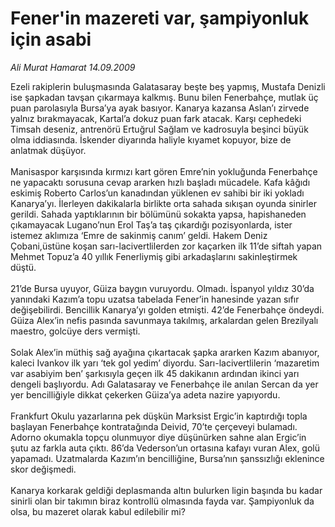 # Fener'in mazereti var, şampiyonluk için asabi

*Ali Murat Hamarat 14.09.2009*

<div class="taraf_structure_2col_1zq">
<div class="margen_n">



 <p>Ezeli rakiplerin buluşmasında Galatasaray beşte beş yapmış, Mustafa Denizli ise şapkadan tavşan çıkarmaya kalkmış. Bunu bilen Fenerbahçe, mutlak üç puan parolasıyla Bursa’ya ayak basıyor. Kanarya kazansa Aslan’ı zirvede yalnız bırakmayacak, Kartal’a dokuz puan fark atacak. Karşı cephedeki Timsah deseniz, antrenörü Ertuğrul Sağlam ve kadrosuyla beşinci büyük olma iddiasında. İskender diyarında haliyle kıyamet kopuyor, bize de anlatmak düşüyor. <br/><br/>Manisaspor karşısında kırmızı kart gören Emre’nin yokluğunda Fenerbahçe ne yapacaktı sorusuna cevap ararken hızlı başladı mücadele. Kafa kâğıdı eskimiş Roberto Carlos’un kanadından yüklenen ev sahibi bir iki yokladı Kanarya’yı. İlerleyen dakikalarla birlikte orta sahada sıkışan oyunda sinirler gerildi. Sahada yaptıklarının bir bölümünü sokakta yapsa, hapishaneden çıkamayacak Lugano’nun Erol Taş’a taş çıkardığı pozisyonlarda, ister istemez aklımıza ‘Emre de sakinmiş canım’ geldi. Hakem Deniz Çobani,üstüne koşan sarı-lacivertlilerden zor kaçarken ilk 11’de siftah yapan Mehmet Topuz’a 40 yıllık Fenerliymiş gibi arkadaşlarını sakinleştirmek düştü. <br/><br/>21’de Bursa uyuyor, Güiza baygın vuruyordu. Olmadı. İspanyol yıldız 30’da yanındaki Kazım’a topu uzatsa tabelada Fener’in hanesinde yazan sıfır değişebilirdi. Bencillik Kanarya’yı golden etmişti. 42’de Fenerbahçe öndeydi. Güiza Alex’in nefis pasında savunmaya takılmış, arkalardan gelen Brezilyalı maestro, golcüye ders vermişti. <br/><br/>Solak Alex’in müthiş sağ ayağına çıkartacak şapka ararken Kazım abanıyor, kaleci Ivankov ilk yarı ‘tek gol yedim’ diyordu. Sarı-lacivertlilerin ‘mazaretim var asabiyim ben’ şarkısıyla geçen ilk 45 dakikanın ardından ikinci yarı dengeli başlıyordu. Adı Galatasaray ve Fenerbahçe ile anılan Sercan da yer yer bencilliğiyle dikkat çekerken Güiza’ya adeta nazire yapıyordu. <br/><br/>Frankfurt Okulu yazarlarına pek düşkün Marksist Ergic’in kaptırdığı topla başlayan Fenerbahçe kontratağında Deivid, 70’te çerçeveyi bulamadı. Adorno okumakla topçu olunmuyor diye düşünürken sahne alan Ergic’in şutu az farkla auta çıktı. 86’da Vederson’un ortasına kafayı vuran Alex, golü yapamadı. Uzatmalarda Kazım’ın bencilliğine, Bursa’nın şanssızlığı eklenince skor değişmedi. <br/><br/>Kanarya korkarak geldiği deplasmanda altın bulurken ligin başında bu kadar sinirli olan bir takımın biraz kontrollü olmasında fayda var. Şampiyonluk da olsa, bu mazeret olarak kabul edilebilir mi?</p>
<br/>
<br/>
<br/>



<br/>


<div id="taraf_not">
</div>

</div>


</div>
